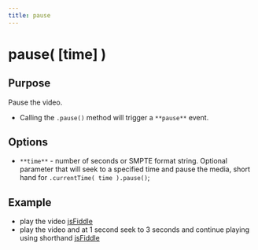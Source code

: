 ```yaml
---
title: pause
---
```

# pause( \[time\] ) #

## Purpose ##

Pause the video.

 - Calling the `.pause()` method will trigger a `**pause**` event.

## Options ##

* `**time**` - number of seconds or SMPTE format string. Optional parameter that will seek to a specified time and pause the media, short hand for `.currentTime( time ).pause()`;

## Example ##

* play the video [jsFiddle](http://jsfiddle.net/popcornjs/a4t4U/)
* play the video and at 1 second seek to 3 seconds and continue playing using shorthand [jsFiddle](http://jsfiddle.net/popcornjs/hhtEA/)
